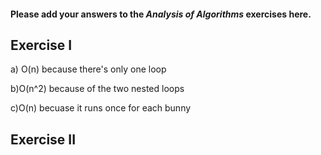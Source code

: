 #### Please add your answers to the ***Analysis of  Algorithms*** exercises here.

## Exercise I

a) O(n) because there's only one loop


b)O(n^2) because of the two nested loops


c)O(n) becuase it runs once for each bunny

## Exercise II


